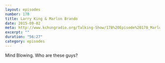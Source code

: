 ```yaml
---
layout: episodes
number: 178
title: Larry King & Marlon Brando
date: 2015-09-02
meta: http://www.kchungradio.org/Talking-Show/178%20Episode%20178_Marlon_Brando_Larry_King.mp3
excerpt: ""
duration: "56:27"
category: episodes
---
```


Mind Blowing. Who are these guys?
